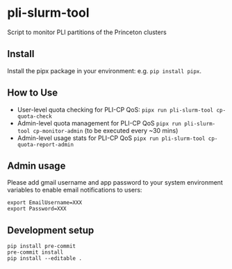 # pli-slurm-tool

Script to monitor PLI partitions of the Princeton clusters

## Install

Install the pipx package in your environment: e.g. `pip install pipx`.

## How to Use

* User-level quota checking for PLI-CP QoS: `pipx run pli-slurm-tool cp-quota-check`
* Admin-level quota management for PLI-CP QoS `pipx run pli-slurm-tool cp-monitor-admin` (to be executed every ~30 mins)
* Admin-level usage stats for PLI-CP QoS `pipx run pli-slurm-tool cp-quota-report-admin`

## Admin usage
Please add gmail username and app password to your system environment variables to enable email notifications to users:
```
export EmailUsername=XXX
export Password=XXX
```

## Development setup

```
pip install pre-commit
pre-commit install
pip install --editable .
```
